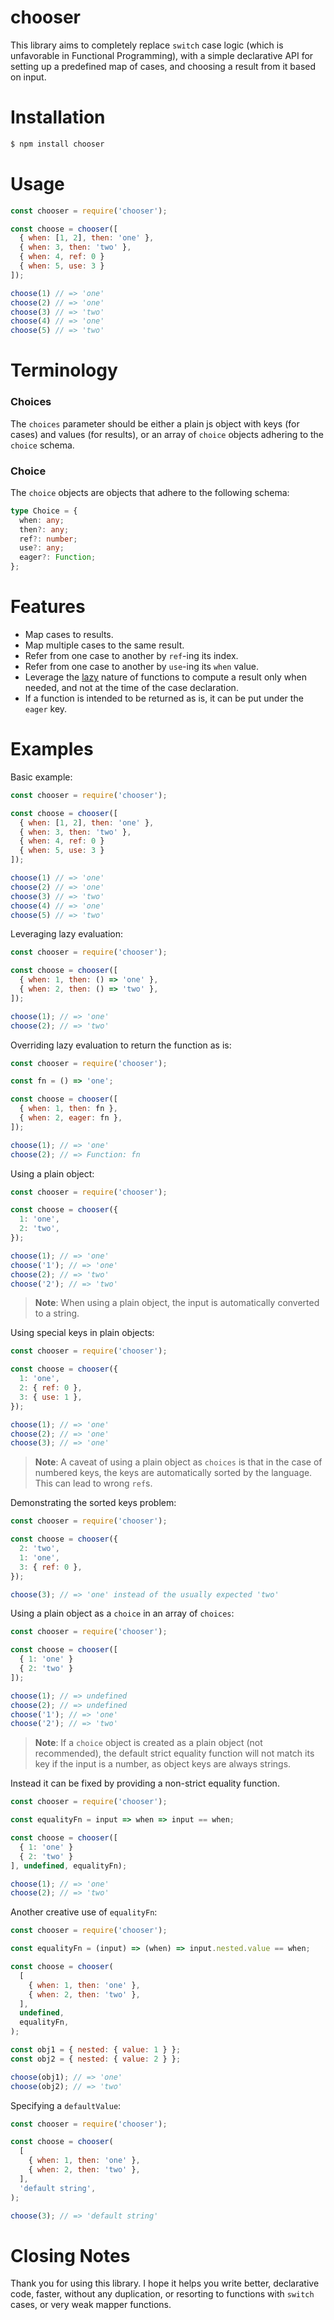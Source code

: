 # chooser

This library aims to completely replace `switch` case logic (which is unfavorable in Functional Programming), with a
simple declarative API for setting up a predefined map of cases, and choosing a result from it based on input.

# Installation

```sh
$ npm install chooser
```

# Usage

```js
const chooser = require('chooser');

const choose = chooser([
  { when: [1, 2], then: 'one' },
  { when: 3, then: 'two' },
  { when: 4, ref: 0 }
  { when: 5, use: 3 }
]);

choose(1) // => 'one'
choose(2) // => 'one'
choose(3) // => 'two'
choose(4) // => 'one'
choose(5) // => 'two'
```

# Terminology

### Choices

The `choices` parameter should be either a plain js object with keys (for cases) and values (for results), or an array of `choice` objects adhering to the `choice` schema.

### Choice

The `choice` objects are objects that adhere to the following schema:

```ts
type Choice = {
  when: any;
  then?: any;
  ref?: number;
  use?: any;
  eager?: Function;
};
```

# Features

- Map cases to results.
- Map multiple cases to the same result.
- Refer from one case to another by `ref`-ing its index.
- Refer from one case to another by `use`-ing its `when` value.
- Leverage the [lazy](https://en.wikipedia.org/wiki/Lazy_evaluation) nature of functions to compute a result only when needed, and not at the time of the case declaration.
- If a function is intended to be returned as is, it can be put under the `eager` key.

# Examples

Basic example:

```js
const chooser = require('chooser');

const choose = chooser([
  { when: [1, 2], then: 'one' },
  { when: 3, then: 'two' },
  { when: 4, ref: 0 }
  { when: 5, use: 3 }
]);

choose(1) // => 'one'
choose(2) // => 'one'
choose(3) // => 'two'
choose(4) // => 'one'
choose(5) // => 'two'
```

Leveraging lazy evaluation:

```js
const chooser = require('chooser');

const choose = chooser([
  { when: 1, then: () => 'one' },
  { when: 2, then: () => 'two' },
]);

choose(1); // => 'one'
choose(2); // => 'two'
```

Overriding lazy evaluation to return the function as is:

```js
const chooser = require('chooser');

const fn = () => 'one';

const choose = chooser([
  { when: 1, then: fn },
  { when: 2, eager: fn },
]);

choose(1); // => 'one'
choose(2); // => Function: fn
```

Using a plain object:

```js
const chooser = require('chooser');

const choose = chooser({
  1: 'one',
  2: 'two',
});

choose(1); // => 'one'
choose('1'); // => 'one'
choose(2); // => 'two'
choose('2'); // => 'two'
```

> **Note**: When using a plain object, the input is automatically converted to a string.

Using special keys in plain objects:

```js
const chooser = require('chooser');

const choose = chooser({
  1: 'one',
  2: { ref: 0 },
  3: { use: 1 },
});

choose(1); // => 'one'
choose(2); // => 'one'
choose(3); // => 'one'
```

> **Note**: A caveat of using a plain object as `choices` is that in the case of numbered keys, the keys are automatically sorted by the language. This can lead to wrong `ref`s.

Demonstrating the sorted keys problem:

```js
const chooser = require('chooser');

const choose = chooser({
  2: 'two',
  1: 'one',
  3: { ref: 0 },
});

choose(3); // => 'one' instead of the usually expected 'two'
```

Using a plain object as a `choice` in an array of `choices`:

```js
const chooser = require('chooser');

const choose = chooser([
  { 1: 'one' }
  { 2: 'two' }
]);

choose(1); // => undefined
choose(2); // => undefined
choose('1'); // => 'one'
choose('2'); // => 'two'
```

> **Note**: If a `choice` object is created as a plain object (not recommended), the default strict equality function will not match its key if the input is a number, as object keys are always strings.

Instead it can be fixed by providing a non-strict equality function.

```js
const chooser = require('chooser');

const equalityFn = input => when => input == when;

const choose = chooser([
  { 1: 'one' }
  { 2: 'two' }
], undefined, equalityFn);

choose(1); // => 'one'
choose(2); // => 'two'
```

Another creative use of `equalityFn`:

```js
const chooser = require('chooser');

const equalityFn = (input) => (when) => input.nested.value == when;

const choose = chooser(
  [
    { when: 1, then: 'one' },
    { when: 2, then: 'two' },
  ],
  undefined,
  equalityFn,
);

const obj1 = { nested: { value: 1 } };
const obj2 = { nested: { value: 2 } };

choose(obj1); // => 'one'
choose(obj2); // => 'two'
```

Specifying a `defaultValue`:

```js
const chooser = require('chooser');

const choose = chooser(
  [
    { when: 1, then: 'one' },
    { when: 2, then: 'two' },
  ],
  'default string',
);

choose(3); // => 'default string'
```

# Closing Notes

Thank you for using this library. I hope it helps you write better, declarative code, faster, without any duplication, or resorting to functions with `switch` cases, or very weak mapper functions.
